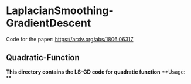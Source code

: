 # LaplacianSmoothing-GradientDescent
Code for the paper: https://arxiv.org/abs/1806.06317

## Quadratic-Function
**This directory contains the LS-GD code for quadratic function**
**Usage: ** 
